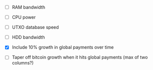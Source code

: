 - [ ] RAM bandwidth
- [ ] CPU power
- [ ] UTXO database speed
- [ ] HDD bandwidth
- [x] Include 10% growth in global payments over time
- [ ] Taper off bitcoin growth when it hits global payments (max of two columns?)

